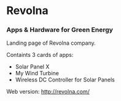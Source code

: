 # Revolna

### Apps & Hardware for Green Energy

Landing page of Revolna company.

Containts 3 cards of apps: 
- Solar Panel X
- My Wind Turbine
- Wireless DC Controller for Solar Panels

Web version: http://revolna.com/